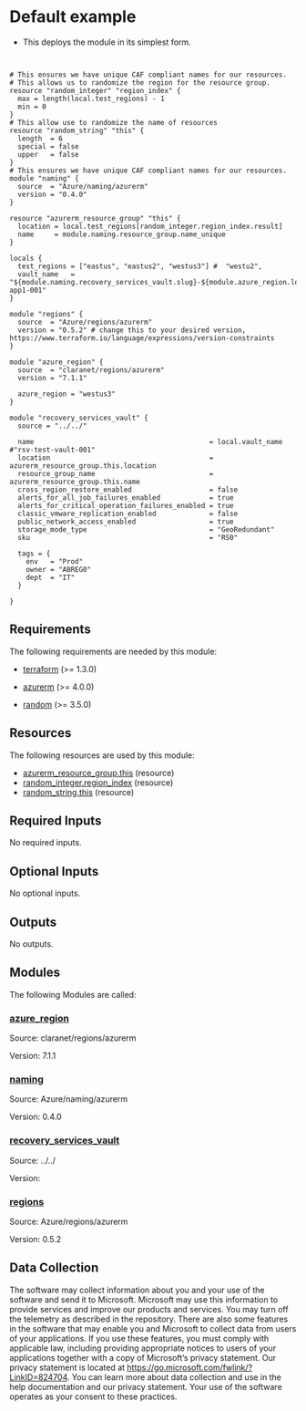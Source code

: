 <!-- BEGIN_TF_DOCS -->
# Default example

* This deploys the module in its simplest form.

```hcl


# This ensures we have unique CAF compliant names for our resources.
# This allows us to randomize the region for the resource group.
resource "random_integer" "region_index" {
  max = length(local.test_regions) - 1
  min = 0
}
# This allow use to randomize the name of resources
resource "random_string" "this" {
  length  = 6
  special = false
  upper   = false
}
# This ensures we have unique CAF compliant names for our resources.
module "naming" {
  source  = "Azure/naming/azurerm"
  version = "0.4.0"
}

resource "azurerm_resource_group" "this" {
  location = local.test_regions[random_integer.region_index.result]
  name     = module.naming.resource_group.name_unique
}

locals {
  test_regions = ["eastus", "eastus2", "westus3"] #  "westu2",
  vault_name   = "${module.naming.recovery_services_vault.slug}-${module.azure_region.location_short}-app1-001"
}

module "regions" {
  source  = "Azure/regions/azurerm"
  version = "0.5.2" # change this to your desired version, https://www.terraform.io/language/expressions/version-constraints
}

module "azure_region" {
  source  = "claranet/regions/azurerm"
  version = "7.1.1"

  azure_region = "westus3"
}

module "recovery_services_vault" {
  source = "../../"

  name                                           = local.vault_name #"rsv-test-vault-001"
  location                                       = azurerm_resource_group.this.location
  resource_group_name                            = azurerm_resource_group.this.name
  cross_region_restore_enabled                   = false
  alerts_for_all_job_failures_enabled            = true
  alerts_for_critical_operation_failures_enabled = true
  classic_vmware_replication_enabled             = false
  public_network_access_enabled                  = true
  storage_mode_type                              = "GeoRedundant"
  sku                                            = "RS0"

  tags = {
    env   = "Prod"
    owner = "ABREG0"
    dept  = "IT"
  }

}
```

<!-- markdownlint-disable MD033 -->
## Requirements

The following requirements are needed by this module:

- <a name="requirement_terraform"></a> [terraform](#requirement\_terraform) (>= 1.3.0)

- <a name="requirement_azurerm"></a> [azurerm](#requirement\_azurerm) (>= 4.0.0)

- <a name="requirement_random"></a> [random](#requirement\_random) (>= 3.5.0)

## Resources

The following resources are used by this module:

- [azurerm_resource_group.this](https://registry.terraform.io/providers/hashicorp/azurerm/latest/docs/resources/resource_group) (resource)
- [random_integer.region_index](https://registry.terraform.io/providers/hashicorp/random/latest/docs/resources/integer) (resource)
- [random_string.this](https://registry.terraform.io/providers/hashicorp/random/latest/docs/resources/string) (resource)

<!-- markdownlint-disable MD013 -->
## Required Inputs

No required inputs.

## Optional Inputs

No optional inputs.

## Outputs

No outputs.

## Modules

The following Modules are called:

### <a name="module_azure_region"></a> [azure\_region](#module\_azure\_region)

Source: claranet/regions/azurerm

Version: 7.1.1

### <a name="module_naming"></a> [naming](#module\_naming)

Source: Azure/naming/azurerm

Version: 0.4.0

### <a name="module_recovery_services_vault"></a> [recovery\_services\_vault](#module\_recovery\_services\_vault)

Source: ../../

Version:

### <a name="module_regions"></a> [regions](#module\_regions)

Source: Azure/regions/azurerm

Version: 0.5.2

<!-- markdownlint-disable-next-line MD041 -->
## Data Collection

The software may collect information about you and your use of the software and send it to Microsoft. Microsoft may use this information to provide services and improve our products and services. You may turn off the telemetry as described in the repository. There are also some features in the software that may enable you and Microsoft to collect data from users of your applications. If you use these features, you must comply with applicable law, including providing appropriate notices to users of your applications together with a copy of Microsoft’s privacy statement. Our privacy statement is located at <https://go.microsoft.com/fwlink/?LinkID=824704>. You can learn more about data collection and use in the help documentation and our privacy statement. Your use of the software operates as your consent to these practices.
<!-- END_TF_DOCS -->
